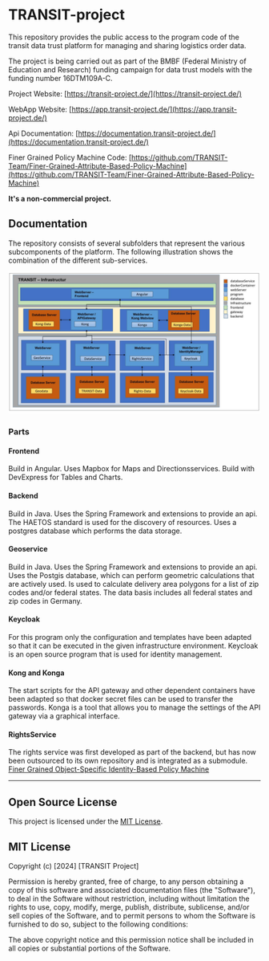 # TRANSIT-project
This repository provides the public access to the program code of the transit data trust platform for managing and sharing logistics order data.

The project is being carried out as part of the BMBF (Federal Ministry of Education and Research) funding campaign for data trust models with the funding number 16DTM109A-C.

Project Website: [https://transit-project.de/](https://transit-project.de/)

WebApp Website: [https://app.transit-project.de/](https://app.transit-project.de/)

Api Documentation: [https://documentation.transit-project.de/](https://documentation.transit-project.de/)

Finer Grained Policy Machine Code: [https://github.com/TRANSIT-Team/Finer-Grained-Attribute-Based-Policy-Machine](https://github.com/TRANSIT-Team/Finer-Grained-Attribute-Based-Policy-Machine)


**It's a non-commercial project.**

## Documentation
The repository consists of several subfolders that represent the various subcomponents of the platform.
The following illustration shows the combination of the different sub-services.


![Overview of the plattform components and how they are connected. Parts are GeoService, DataService, RightsService, Keycloak, KongGateway, Frontend](./pictures/TRANSIT-technical_overview_eng_complete.JPG "Transit Plattform components")



### Parts

#### Frontend

Build in Angular. Uses Mapbox for Maps and Directionsservices.
Build with DevExpress for Tables and Charts.

#### Backend
Build in Java. Uses the Spring Framework and extensions to provide an api.
The HAETOS standard is used for the discovery of resources.
Uses a postgres database which performs the data storage.

#### Geoservice
Build in Java. Uses the Spring Framework and extensions to provide an api.
Uses the Postgis database, which can perform geometric calculations that are actively used. Is used to calculate delivery area polygons for a list of zip codes and/or federal states. The data basis includes all federal states and zip codes in Germany.

#### Keycloak
For this program only the configuration and templates have been adapted so that it can be executed in the given infrastructure environment. Keycloak is an open source program that is used for identity management.

#### Kong and Konga
The start scripts for the API gateway and other dependent containers have been adapted so that docker secret files can be used to transfer the passwords. Konga is a tool that allows you to manage the settings of the API gateway via a graphical interface.


#### RightsService
The rights service was first developed as part of the backend, but has now been outsourced to its own repository and is integrated as a submodule.
[Finer Grained Object-Specific Identity-Based Policy Machine](https://github.com/TRANSIT-Team/Finer-Grained-Attribute-Based-Policy-Machine)

***
## Open Source License

This project is licensed under the [MIT License](https://opensource.org/licenses/MIT).

## MIT License

Copyright (c) [2024] [TRANSIT Project]

Permission is hereby granted, free of charge, to any person obtaining a copy of this software and associated documentation files (the "Software"), to deal in the Software without restriction, including without limitation the rights to use, copy, modify, merge, publish, distribute, sublicense, and/or sell copies of the Software, and to permit persons to whom the Software is furnished to do so, subject to the following conditions:

The above copyright notice and this permission notice shall be included in all copies or substantial portions of the Software.
